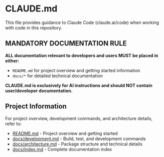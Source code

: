 # CLAUDE.md

This file provides guidance to Claude Code (claude.ai/code) when working with code in this repository.

## MANDATORY DOCUMENTATION RULE

**ALL documentation relevant to developers and users MUST be placed in either:**
- `README.md` for project overview and getting started information
- `docs/*` for detailed technical documentation

**CLAUDE.md is exclusively for AI instructions and should NOT contain user/developer documentation.**

## Project Information

For project overview, development commands, and architecture details, refer to:
- [README.md](README.md) - Project overview and getting started
- [docs/development.md](docs/development.md) - Build, test, and development commands
- [docs/architecture.md](docs/architecture.md) - Package structure and technical details
- [docs/index.md](docs/index.md) - Complete documentation index
